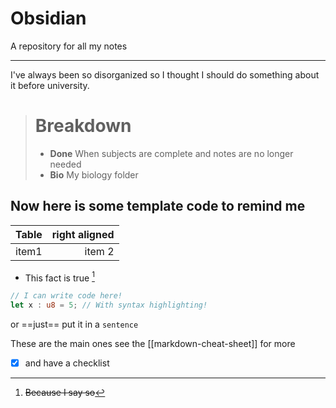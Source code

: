 # Obsidian
A repository for all my notes

---

I've always been so disorganized so I thought I should do something about it before university.

># Breakdown
>- **Done** When subjects are complete and notes are no longer needed
>- **Bio** My biology folder

## **Now here is some template code to remind me**
| Table | right aligned |
| - | -: |
| item1 | item 2 |

- This fact is true [^1]

~~~rust
// I can write code here!
let x : u8 = 5; // With syntax highlighting!
~~~

or ==just== put it in a `sentence`

These are the main ones see the [[markdown-cheat-sheet]] for more

- [x] and have a checklist

[^1]:~~Because I say so~~
